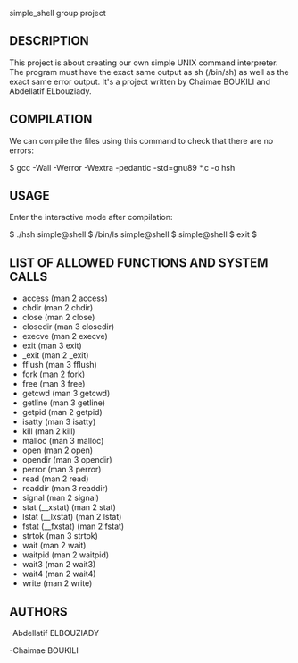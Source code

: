 simple_shell group project

DESCRIPTION 
------------------------

This project is about creating our own simple UNIX command interpreter. The program must have the exact same output as sh (/bin/sh) as well as the exact same error output. It's a project written by Chaimae BOUKILI and Abdellatif ELbouziady.

COMPILATION
-----------------------------

We can compile the files using this command to check that there are no errors:

$ gcc -Wall -Werror -Wextra -pedantic -std=gnu89 *.c -o hsh

USAGE
----------------

Enter the interactive mode after compilation:

$ ./hsh
 simple@shell $ /bin/ls
 simple@shell $
 simple@shell $ exit
$

LIST OF ALLOWED FUNCTIONS AND SYSTEM CALLS
----------------------------------------------------

* access (man 2 access)
* chdir (man 2 chdir)
* close (man 2 close)
* closedir (man 3 closedir)
* execve (man 2 execve)
* exit (man 3 exit)
* _exit (man 2 _exit)
* fflush (man 3 fflush)
* fork (man 2 fork)
* free (man 3 free)
* getcwd (man 3 getcwd)
* getline (man 3 getline)
* getpid (man 2 getpid)
* isatty (man 3 isatty)
* kill (man 2 kill)
* malloc (man 3 malloc)
* open (man 2 open)
* opendir (man 3 opendir)
* perror (man 3 perror)
* read (man 2 read)
* readdir (man 3 readdir)
* signal (man 2 signal)
* stat (__xstat) (man 2 stat)
* lstat (__lxstat) (man 2 lstat)
* fstat (__fxstat) (man 2 fstat)
* strtok (man 3 strtok)
* wait (man 2 wait)
* waitpid (man 2 waitpid)
* wait3 (man 2 wait3)
* wait4 (man 2 wait4)
* write (man 2 write)

AUTHORS
--------------------------

-Abdellatif ELBOUZIADY

-Chaimae BOUKILI
